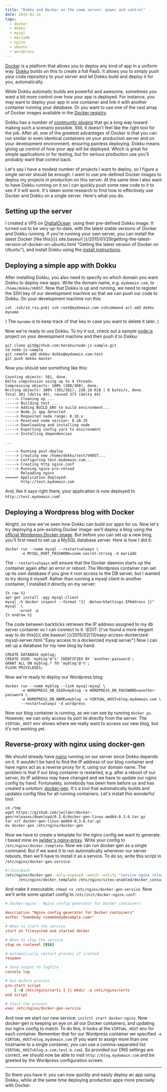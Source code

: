 ```yaml
---
title: "Dokku and Docker on the same server: power and control"
date: 2015-01-31
tags:
  - docker
  - dokku
  - mysql
  - mariadb
  - nginx
  - ubuntu
  - wordpress
---
```

[Docker](https://www.docker.com) is a platform that allows you to deploy any
kind of app in a uniform way. [Dokku](http://progrium.viewdocs.io/dokku) builds
on this to create a full PaaS. It allows you to simply push your code repository
to your server and let Dokku build and deploy it for you, automatically.

While Dokku automatic builds are powerful and awesome, sometimes you want a bit
more control over how your app is deployed. For instance, you may want to deploy
your app in one container and link it with another container running your
database. Or you want to use one of the vast array of Docker images available in
the [Docker registry](https://registry.hub.docker.com/).

Dokku has a number of [community plugins](http://progrium.viewdocs.io/dokku/plugins#user-content-community-plugins "Dokku: community plugins")
that go a long way toward making such a scenario possible. Still, it doesn't
feel like the right tool for the job. After all, one of the greatest advantages
of Docker is that you can run similar or even identical containers on your
production server and on your development environment, ensuring painless
deploying. Dokku means giving up control of how your app will be deployed. Which
is great for simple applications or for testing, but for serious production use
you'll probably want that control back.

Let's say I have a modest number of projects I want to deploy, so I figure a
single server should be enough. I want to use pre-defined Docker images to
deploy my projects in production on this server. At the same time I also want to
have Dokku running on it so I can quickly push some new code to it to see if it
will work. It's taken some research to find how to effectively use Docker and
Dokku on a single server. Here's what you do.

## Setting up the server

I created a VPS on [DigitalOcean](https://www.digitalocean.com/?refcode=bd051b4d8067) 
using their pre-defined Dokku image. It turned out to be very up-to-date, with
the latest stable versions of Docker and Dokku running. If you're running your
own server, you can install the latest Docker
[like this]({{ site.baseurl }}/2015/01/29/getting-the-latest-version-of-docker-on-ubuntu.html "Getting the latest version of Docker on Ubuntu"),
and install Dokku using the
[install instructions](https://github.com/dokku/dokku#installing).

## Deploying a simple app with Dokku

After installing Dokku, you also need to specify on which domain you want Dokku
to deploy new apps. Write the domain name, e.g. `mydomain.com`, to
`/home/dokku/VHOST`. Now that Dokku is up and running, we need to register the
SSH key of our development machine so that we can push our code to Dokku. On
your development machine run this:

```shell
cat .ssh/id_rsa.pub| ssh root@mydomain.com sshcommand acl-add dokku myname
```

( The `myname` is to keep track of that key in case you want to delete it later. )

Now we're ready to use Dokku. To try it out, check out a sample
[node.js](http://nodejs.org/ "NodeJS") project on your development machine and
then push it to Dokku:

```shell
git clone git@github.com:heroku/node-js-sample.git
cd node-js-sample
git remote add dokku dokku@mydomain.com:test
git push dokku master
```

Now you should see something like this:

	Counting objects: 381, done.
	Delta compression using up to 4 threads.
	Compressing objects: 100% (308/308), done.
	Writing objects: 100% (381/381), 210.18 KiB | 0 bytes/s, done.
	Total 381 (delta 49), reused 373 (delta 44)
	-----> Cleaning up ...
	-----> Building test ...
	-----> Adding BUILD_ENV to build environment...
	-----> Node.js app detected
	-----> Requested node range: 0.10.x
	-----> Resolved node version: 0.10.35
	-----> Downloading and installing node
	-----> Exporting config vars to environment
	-----> Installing dependencies

	...

	-----> Running post-deploy
	-----> Creating new /home/dokku/test/VHOST...
	-----> Configuring test.mydomain.com...
	-----> Creating http nginx.conf
	-----> Running nginx-pre-reload
		   Reloading nginx
	=====> Application deployed:
		   http://test.mydomain.com

And, like it says right there, your application is now deployed to
`http://test.mydomain.com`!

## Deploying a Wordpress blog with Docker

Alright, so now we've seen how Dokku can build our apps for us. Now let's try
deploying a pre-existing Docker image: we'll deploy a blog using the
[official Wordpress Docker image](https://registry.hub.docker.com/_/wordpress/).
But before you can set up a new blog, you'll first need to set up a MySQL
database server. Here is how I did it:

```shell
docker run --name mysql --restart=always \
	   -e MYSQL_ROOT_PASSWORD=some-secret-string -d mariadb
```

The `--restart=always` will ensure that the Docker daemon starts up the container
again after an error or reboot. The Wordpress container can set up its own
database if you give it root access to the DB server, but I wanted to try doing
it myself. Rather than running a mysql client in another container, I installed
it directly on my server:

```shell
{% raw %}
apt-get install -qqy mysql-client
mysql -h`docker inspect --format "{{ .NetworkSettings.IPAddress }}" mysql` \
	  -uroot -p
{% endraw %}
```

The code between backticks retrieves the IP address assigned to my db server
container so I can connect to it.
\EDIT: [I've found a more elegant way to do this]({{ site.baseurl }}/2015/02/13/easy-access-dockerized-mysql-server.html "Easy access to a dockerized mysql server")
Now I can set up a database for my new blog by hand:

```mysql
CREATE DATABASE myblog;
CREATE USER 'myblog'@'%' IDENTIFIED BY 'another-password';
GRANT ALL ON myblog.* TO 'myblog'@'%';
FLUSH PRIVILEGES;
```

Now we're ready to deploy our Wordpress blog:

```shell
docker run --name myblog --link mysql:mysql \
	   -e WORDPRESS_DB_USER=myblog -e WORDPRESS_DB_PASSWORD=another-password \
	   -e WORDPRESS_DB_NAME=myblog -e VIRTUAL_HOST=blog.mydomain.com \
	   --restart=always -d wordpress
```

Now our blog container is running, as we can see by running `docker ps`.
However, we can only access its port `80` directly from the server. The
`VIRTUAL_HOST` env shows where we really want to access our new blog, but it's
not working yet.

## Reverse-proxy with nginx using docker-gen

We should already have [nginx](http://nginx.org/en/) running on our server since
Dokku depends on it. It wouldn't be hard to find the IP address of our blog
container and have nginx act as a reverse proxy for it, using our domain name.
The problem is that if our blog container is restarted, e.g. after a reboot of
our server, its IP address may have changed and we have to update our nginx
config by hand. Fortunately, somebody has been here before us and has created a
solution: [docker-gen](http://jasonwilder.com/blog/2014/03/25/automated-nginx-reverse-proxy-for-docker/ "Automated Nginx Reverse Proxy for Docker").
It's a tool that automatically builds and updates config files for all running
containers. Let's install this wonderful tool:

```shell
cd /tmp
wget https://github.com/jwilder/docker-gen/releases/download/0.3.6/docker-gen-linux-amd64-0.3.6.tar.gz
tar xzf docker-gen-linux-amd64-0.3.6.tar.gz
mv docker-gen /etc/nginx/docker-gen
```

Now we have to create a template for the nginx config we want to generate. I
based mine on [jwilder's nginx-proxy](https://github.com/jwilder/nginx-proxy/blob/master/nginx.tmpl).
Write your config to `/etc/nginx/docker.template`. Now we can run docker-gen as
a single command. But if we want it to run automatically whenever our server
reboots, then we'll have to install it as a service. To do so, write this script
in `/etc/nginx/docker-gen-service`:

```bash
#!/bin/bash
/etc/nginx/docker-gen -only-exposed -watch -notify "service nginx reload" \
	  /etc/nginx/docker.template /etc/nginx/sites-enabled/docker_containers
```

And make it executable: `chmod +x /etc/nginx/docker-gen-service`. Now we'll
write some upstart config to `/etc/init/docker-nginx.conf`:

```conf
# docker-nginx - Nginx config generator for Docker containers

description "Nginx config generator for Docker containers"
author "Somebody <somebody@example.com>"

# When to start the service
start on filesystem and started docker

# When to stop the service
stop on runlevel [016]

# Automatically restart process if crashed
respawn

# Send output to logfile
console log

# Run before process
pre-start script
    [ -d /etc/nginx/certs ] || mkdir -p /etc/nginx/certs
end script

# Start the process
exec /etc/nginx/docker-gen-service
```

And now we start our new service: `initctl start docker-nginx`. Now docker-gen
is keeping an eye on all our Docker containers, and updating our nginx config to
match. To do this, it looks at the `VIRTUAL_HOST` env for each container.
Remember that for our Wordpress container we specified
`-e VIRTUAL_HOST=blog.mydomain.com` (if you want to assign more than one
hostname to a single container, you can use a comma-separated list:
`VIRTUAL_HOST=blog.a.com,test.b.com`). So provided our DNS settings are correct,
we should now be able to visit `http://blog.mydomain.com` and be greeted by the
Wordpress configuration screen.

* * *

So there you have it: you can now quickly and easily deploy an app using Dokku,
while at the same time deploying production apps more precisely with Docker.

